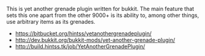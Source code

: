 This is yet another grenade plugin written for bukkit. The main feature that
sets this one apart from the other 9000+ is its ability to, among other things,
use arbitrary items as its grenades.

* https://bitbucket.org/hintss/yetanothergrenadeplugin/
* http://dev.bukkit.org/bukkit-mods/yet-another-grenade-plugin/
* http://build.hintss.tk/job/YetAnotherGrenadePlugin/